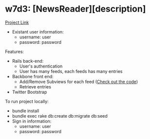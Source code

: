# w7d3: [NewsReader][description]

[Project Link](http://linh-feedsreader.herokuapp.com)
- Existant user information: 
   + username: user
   + password: password

Features:
- Rails back-end:
   - User's authentication
   - User has many feeds, each feeds has many entries
- Backbone front end:
   - Add/Remove Subviews for each feed ([Check out the code](https://github.com/linhbui/feeds_reader/blob/master/app/assets/javascripts/news_reader.js))
   - Retrieve entries
- Twitter Bootstrap

To run project locally:
- bundle install
- bundle exec rake db:create db:migrate db:seed
- Sign in information: 
   + username: user
   + password: password
